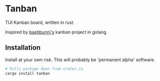 # Tanban

TUI Kanban board, written in rust.

Inspired by [bashbunni's](https://www.youtube.com/watch?v=ZA93qgdLUzM) kanban project in golang.

## Installation

Install at your own risk. This will probably be 'permanent alpha' software.

```sh
# Pulls package down from crates.io
cargo install tanban
```
